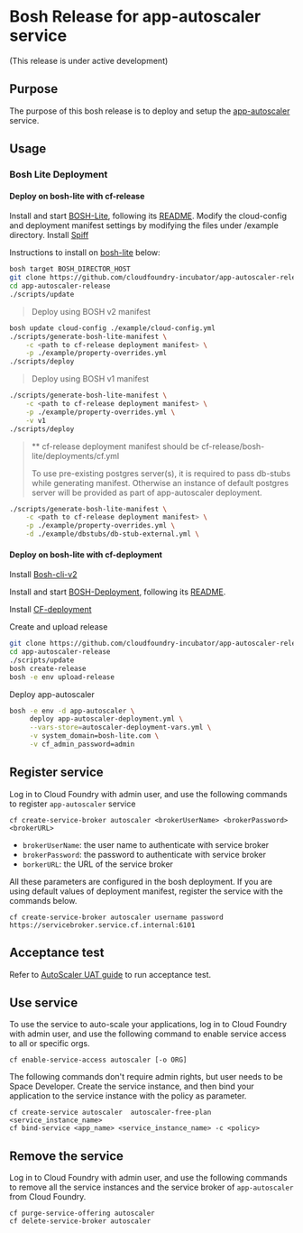 # Bosh Release for app-autoscaler service
(This release is under active development)

## Purpose

The purpose of this bosh release is to deploy and setup the [app-autoscaler](https://github.com/cloudfoundry-incubator/app-autoscaler) service.

## Usage

### Bosh Lite Deployment 

#### Deploy on bosh-lite with cf-release
Install and start [BOSH-Lite](https://github.com/cloudfoundry/bosh-lite), following its [README](https://github.com/cloudfoundry/bosh-lite/blob/master/README.md).
Modify the cloud-config and deployment manifest settings by modifying the files under /example directory.
Install [Spiff](https://github.com/cloudfoundry-incubator/spiff#installation)

Instructions to install on [bosh-lite](https://github.com/cloudfoundry/bosh-lite) below:

```sh
bosh target BOSH_DIRECTOR_HOST
git clone https://github.com/cloudfoundry-incubator/app-autoscaler-release
cd app-autoscaler-release
./scripts/update
```

> Deploy using BOSH v2 manifest

```sh
bosh update cloud-config ./example/cloud-config.yml
./scripts/generate-bosh-lite-manifest \
	-c <path to cf-release deployment manifest> \
	-p ./example/property-overrides.yml
./scripts/deploy
```

> Deploy using BOSH v1 manifest

```sh
./scripts/generate-bosh-lite-manifest \
	-c <path to cf-release deployment manifest> \
	-p ./example/property-overrides.yml \
	-v v1
./scripts/deploy
```

> ** cf-release deployment manifest should be cf-release/bosh-lite/deployments/cf.yml
>
> To use pre-existing postgres server(s), it is required to pass db-stubs while generating manifest. Otherwise an instance of default postgres server will be provided as part of app-autoscaler deployment.

```sh
./scripts/generate-bosh-lite-manifest \
	-c <path to cf-release deployment manifest> \
	-p ./example/property-overrides.yml \
	-d ./example/dbstubs/db-stub-external.yml \
```

#### Deploy on bosh-lite with cf-deployment
Install [Bosh-cli-v2](https://bosh.io/docs/cli-v2.html#install)

Install and start [BOSH-Deployment](https://github.com/cloudfoundry/bosh-deployment), following its [README](https://github.com/cloudfoundry/bosh-deployment/blob/master/README.md). 

Install [CF-deployment](https://github.com/cloudfoundry/cf-deployment/blob/master/cf-deployment.yml)

Create and upload release
```sh
git clone https://github.com/cloudfoundry-incubator/app-autoscaler-release
cd app-autoscaler-release
./scripts/update
bosh create-release
bosh -e env upload-release
```
Deploy app-autoscaler
```sh
bosh -e env -d app-autoscaler \
     deploy app-autoscaler-deployment.yml \
     --vars-store=autoscaler-deployment-vars.yml \
     -v system_domain=bosh-lite.com \
     -v cf_admin_password=admin
```

## Register service 

Log in to Cloud Foundry with admin user, and use the following commands to register `app-autoscaler` service

```
cf create-service-broker autoscaler <brokerUserName> <brokerPassword> <brokerURL>
```

* `brokerUserName`: the user name to authenticate with service broker
* `brokerPassword`: the password to authenticate with service broker
* `borkerURL`: the URL of the service broker

All these parameters are configured in the bosh deployment. If you are using default values of deployment manifest, register the service with the commands below.

```
cf create-service-broker autoscaler username password https://servicebroker.service.cf.internal:6101
```

## Acceptance test

Refer to [AutoScaler UAT guide](src/acceptance/README.md) to run acceptance test. 

## Use service

To use the service to auto-scale your applications, log in to Cloud Foundry with admin user, and use the following command to enable service access to all or specific orgs.
```
cf enable-service-access autoscaler [-o ORG]
```
The following commands don't require admin rights, but user needs to be Space Developer. Create the service instance, and then bind your application to the service instance with the policy as parameter.

```
cf create-service autoscaler  autoscaler-free-plan  <service_instance_name>
cf bind-service <app_name> <service_instance_name> -c <policy>
```

## Remove the service

Log in to Cloud Foundry with admin user, and use the following commands to remove all the service instances and the service broker of `app-autoscaler` from Cloud Foundry.

```
cf purge-service-offering autoscaler
cf delete-service-broker autoscaler
```